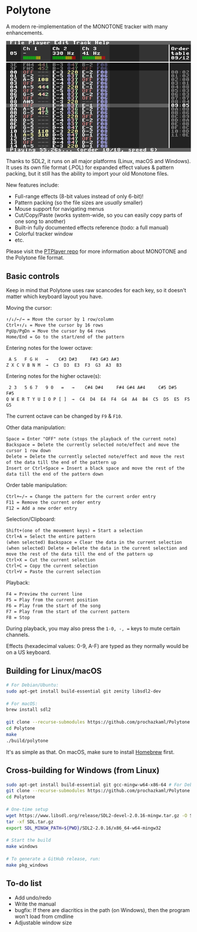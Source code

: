 # Polytone
A modern re-implementation of the MONOTONE tracker with many enhancements.

![Polytone screenshot](assets/scrot.png)

Thanks to SDL2, it runs on all major platforms (Linux, macOS and Windows).
It uses its own file format (.POL) for expanded effect values & pattern packing,
but it still has the ability to import your old Monotone files.

New features include:
- Full-range effects (8-bit values instead of only 6-bit)!
- Pattern packing (so the file sizes are _usually_ smaller)
- Mouse support for navigating menus
- Cut/Copy/Paste (works system-wide, so you can easily copy parts of one song to another)
- Built-in fully documented effects reference (todo: a full manual)
- Colorful tracker window
- etc.

Please visit the [PTPlayer repo](https://github.com/prochazkaml/PTPlayer) for more information about MONOTONE and the Polytone file format.

## Basic controls

Keep in mind that Polytone uses raw scancodes for each key, so it doesn't matter which keyboard layout you have.

Moving the cursor:

```
↑/↓/←/→ = Move the cursor by 1 row/column
Ctrl+↑/↓ = Move the cursor by 16 rows
PgUp/PgDn = Move the cursor by 64 rows
Home/End = Go to the start/end of the pattern
```

Entering notes for the lower octave:

```
 A S   F G H   →    C#3 D#3     F#3 G#3 A#3
Z X C V B N M  →  C3  D3  E3  F3  G3  A3  B3
```

Entering notes for the higher octave(s):

```
 2 3   5 6 7   9 0   =   →    C#4 D#4     F#4 G#4 A#4     C#5 D#5     F#5
Q W E R T Y U I O P [ ]  →  C4  D4  E4  F4  G4  A4  B4  C5  D5  E5  F5  G5
```

The current octave can be changed by `F9` & `F10`.

Other data manipulation:
```
Space = Enter "OFF" note (stops the playback of the current note)
Backspace = Delete the currently selected note/effect and move the cursor 1 row down
Delete = Delete the currently selected note/effect and move the rest of the data till the end of the pattern up
Insert or Ctrl+Space = Insert a black space and move the rest of the data till the end of the pattern down
```

Order table manipulation:

```
Ctrl+←/→ = Change the pattern for the current order entry
F11 = Remove the current order entry
F12 = Add a new order entry
```

Selection/Clipboard:

```
Shift+(one of the movement keys) = Start a selection
Ctrl+A = Select the entire pattern
(when selected) Backspace = Clear the data in the current selection
(when selected) Delete = Delete the data in the current selection and move the rest of the data till the end of the pattern up
Ctrl+X = Cut the current selection
Ctrl+C = Copy the current selection
Ctrl+V = Paste the current selection
```

Playback:

```
F4 = Preview the current line
F5 = Play from the current position
F6 = Play from the start of the song
F7 = Play from the start of the current pattern
F8 = Stop
```

During playback, you may also press the `1-0, -, =` keys to mute certain channels.

Effects (hexadecimal values: 0-9, A-F) are typed as they normally would be on a US keyboard.

## Building for Linux/macOS

``` bash
# For Debian/Ubuntu:
sudo apt-get install build-essential git zenity libsdl2-dev

# For macOS:
brew install sdl2

git clone --recurse-submodules https://github.com/prochazkaml/Polytone
cd Polytone
make
./build/polytone
```

It's as simple as that. On macOS, make sure to install [Homebrew](https://brew.sh/) first.

## Cross-building for Windows (from Linux)

``` bash
sudo apt-get install build-essential git gcc-mingw-w64-x86-64 # For Debian/Ubuntu
git clone --recurse-submodules https://github.com/prochazkaml/Polytone
cd Polytone

# One-time setup
wget https://www.libsdl.org/release/SDL2-devel-2.0.16-mingw.tar.gz -O SDL.tar.gz
tar -xf SDL.tar.gz
export SDL_MINGW_PATH=${PWD}/SDL2-2.0.16/x86_64-w64-mingw32

# Start the build
make windows

# To generate a GitHub release, run:
make pkg_windows
```

## To-do list

- Add undo/redo
- Write the manual
- bugfix: If there are diacritics in the path (on Windows), then the program won't load from cmdline
- Adjustable window size
